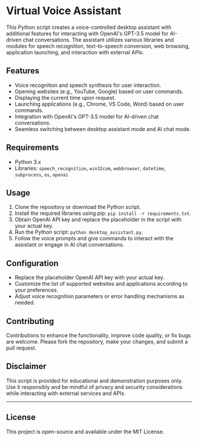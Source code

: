 # Virtual Voice Assistant

This Python script creates a voice-controlled desktop assistant with additional features for interacting with OpenAI's GPT-3.5 model for AI-driven chat conversations. The assistant utilizes various libraries and modules for speech recognition, text-to-speech conversion, web browsing, application launching, and interaction with external APIs.

## Features

- Voice recognition and speech synthesis for user interaction.
- Opening websites (e.g., YouTube, Google) based on user commands.
- Displaying the current time upon request.
- Launching applications (e.g., Chrome, VS Code, Word) based on user commands.
- Integration with OpenAI's GPT-3.5 model for AI-driven chat conversations.
- Seamless switching between desktop assistant mode and AI chat mode.

## Requirements

- Python 3.x
- Libraries: `speech_recognition`, `win32com`, `webbrowser`, `datetime`, `subprocess`, `os`, `openai`

## Usage

1. Clone the repository or download the Python script.
2. Install the required libraries using pip: `pip install -r requirements.txt`.
3. Obtain OpenAI API key and replace the placeholder in the script with your actual key.
4. Run the Python script: `python desktop_assistant.py`.
5. Follow the voice prompts and give commands to interact with the assistant or engage in AI chat conversations.

## Configuration

- Replace the placeholder OpenAI API key with your actual key.
- Customize the list of supported websites and applications according to your preferences.
- Adjust voice recognition parameters or error handling mechanisms as needed.

## Contributing

Contributions to enhance the functionality, improve code quality, or fix bugs are welcome. Please fork the repository, make your changes, and submit a pull request.

## Disclaimer

This script is provided for educational and demonstration purposes only. Use it responsibly and be mindful of privacy and security considerations while interacting with external services and APIs.

---

## License
This project is open-source and available under the MIT License.
